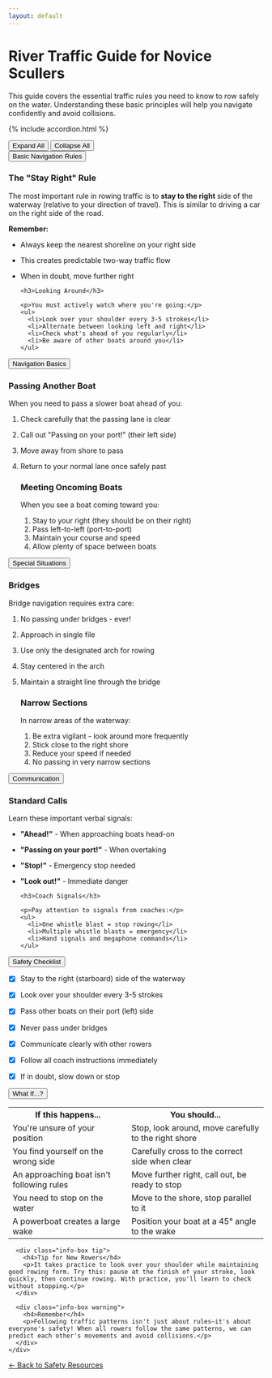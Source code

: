 ```yaml
---
layout: default
---
```


# River Traffic Guide for Novice Scullers

This guide covers the essential traffic rules you need to know to row safely on the water. Understanding these basic principles will help you navigate confidently and avoid collisions.

{% include accordion.html %}

<div class="accordion-controls">
  <button id="expand-all">Expand All</button>
  <button id="collapse-all">Collapse All</button>
</div>

<div class="accordion-section">
  <button class="accordion-toggle">Basic Navigation Rules</button>
  <div class="accordion-content">
    <div class="accordion-content-inner">
      <h3>The "Stay Right" Rule</h3>

The most important rule in rowing traffic is to **stay to the right** side of the waterway (relative to your direction of travel). This is similar to driving a car on the right side of the road.

**Remember:**
- Always keep the nearest shoreline on your right side
- This creates predictable two-way traffic flow
- When in doubt, move further right

      <h3>Looking Around</h3>

      <p>You must actively watch where you're going:</p>
      <ul>
        <li>Look over your shoulder every 3-5 strokes</li>
        <li>Alternate between looking left and right</li>
        <li>Check what's ahead of you regularly</li>
        <li>Be aware of other boats around you</li>
      </ul>
    </div>
  </div>
</div>

<div class="accordion-section">
  <button class="accordion-toggle">Navigation Basics</button>
  <div class="accordion-content">
    <div class="accordion-content-inner">
      <h3>Passing Another Boat</h3>

When you need to pass a slower boat ahead of you:

1. Check carefully that the passing lane is clear
2. Call out "Passing on your port!" (their left side)
3. Move away from shore to pass
4. Return to your normal lane once safely past

      <h3>Meeting Oncoming Boats</h3>

      <p>When you see a boat coming toward you:</p>

      <ol>
        <li>Stay to your right (they should be on their right)</li>
        <li>Pass left-to-left (port-to-port)</li>
        <li>Maintain your course and speed</li>
        <li>Allow plenty of space between boats</li>
      </ol>
    </div>
  </div>
</div>

<div class="accordion-section">
  <button class="accordion-toggle">Special Situations</button>
  <div class="accordion-content">
    <div class="accordion-content-inner">
      <h3>Bridges</h3>

Bridge navigation requires extra care:

1. No passing under bridges - ever!
2. Approach in single file
3. Use only the designated arch for rowing
4. Stay centered in the arch
5. Maintain a straight line through the bridge

      <h3>Narrow Sections</h3>

      <p>In narrow areas of the waterway:</p>

      <ol>
        <li>Be extra vigilant - look around more frequently</li>
        <li>Stick close to the right shore</li>
        <li>Reduce your speed if needed</li>
        <li>No passing in very narrow sections</li>
      </ol>
    </div>
  </div>
</div>

<div class="accordion-section">
  <button class="accordion-toggle">Communication</button>
  <div class="accordion-content">
    <div class="accordion-content-inner">
      <h3>Standard Calls</h3>

Learn these important verbal signals:

- **"Ahead!"** - When approaching boats head-on
- **"Passing on your port!"** - When overtaking
- **"Stop!"** - Emergency stop needed
- **"Look out!"** - Immediate danger

      <h3>Coach Signals</h3>

      <p>Pay attention to signals from coaches:</p>
      <ul>
        <li>One whistle blast = stop rowing</li>
        <li>Multiple whistle blasts = emergency</li>
        <li>Hand signals and megaphone commands</li>
      </ul>
    </div>
  </div>
</div>

<div class="accordion-section">
  <button class="accordion-toggle">Safety Checklist</button>
  <div class="accordion-content">
    <div class="accordion-content-inner">

- [x] Stay to the right (starboard) side of the waterway
- [x] Look over your shoulder every 3-5 strokes
- [x] Pass other boats on their port (left) side
- [x] Never pass under bridges
- [x] Communicate clearly with other rowers
- [x] Follow all coach instructions immediately
- [x] If in doubt, slow down or stop

    </div>
  </div>
</div>

<div class="accordion-section">
  <button class="accordion-toggle">What If...?</button>
  <div class="accordion-content">
    <div class="accordion-content-inner">
      <table>
        <tr>
          <th>If this happens...</th>
          <th>You should...</th>
        </tr>
        <tr>
          <td>You're unsure of your position</td>
          <td>Stop, look around, move carefully to the right shore</td>
        </tr>
        <tr>
          <td>You find yourself on the wrong side</td>
          <td>Carefully cross to the correct side when clear</td>
        </tr>
        <tr>
          <td>An approaching boat isn't following rules</td>
          <td>Move further right, call out, be ready to stop</td>
        </tr>
        <tr>
          <td>You need to stop on the water</td>
          <td>Move to the shore, stop parallel to it</td>
        </tr>
        <tr>
          <td>A powerboat creates a large wake</td>
          <td>Position your boat at a 45° angle to the wake</td>
        </tr>
      </table>

      <div class="info-box tip">
        <h4>Tip for New Rowers</h4>
        <p>It takes practice to look over your shoulder while maintaining good rowing form. Try this: pause at the finish of your stroke, look quickly, then continue rowing. With practice, you'll learn to check without stopping.</p>
      </div>

      <div class="info-box warning">
        <h4>Remember</h4>
        <p>Following traffic patterns isn't just about rules—it's about everyone's safety! When all rowers follow the same patterns, we can predict each other's movements and avoid collisions.</p>
      </div>
    </div>
  </div>
</div>

[← Back to Safety Resources](index.md)
